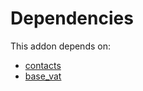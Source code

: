 # Dependencies

This addon depends on:

- [contacts](../../../../../oca-ocb-technical/odoo-bringout-oca-ocb-contacts)
- [base_vat](../../../../../oca-ocb-core/odoo-bringout-oca-ocb-base_vat)
